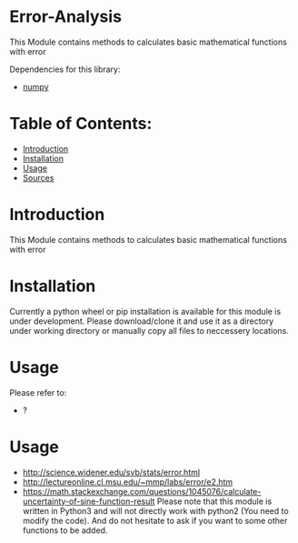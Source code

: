 # Error-Analysis
This Module contains methods to calculates basic mathematical functions with error

Dependencies for this library:
* [numpy](http://numpy.org)

# Table of Contents:
* [Introduction](#introduction)
* [Installation](#installation)
* [Usage](#usage)
* [Sources](#sources)

# Introduction <a class="anchor" id="introduction"></a>
This Module contains methods to calculates basic mathematical functions with error

# Installation <a class="anchor" id="installation"></a>
Currently a python wheel or pip installation is available for this module is under development. Please download/clone it and use it as a directory under working directory or manually copy all files to neccessery locations.

# Usage <a class="anchor" id="usage"></a>
Please refer to:
* ?

# Usage <a class="anchor" id="usage"></a>
* http://science.widener.edu/svb/stats/error.html
* http://lectureonline.cl.msu.edu/~mmp/labs/error/e2.htm
* https://math.stackexchange.com/questions/1045076/calculate-uncertainty-of-sine-function-result
Please note that this module is written in Python3 and will not directly work with python2 (You need to modify the code).
And do not hesitate to ask if you want to some other functions to be added.
